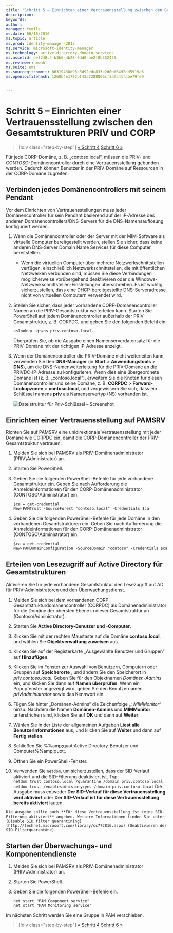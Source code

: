 ```yaml
---
title: "Schritt 5 – Einrichten einer Vertrauensstellung zwischen den Gesamtstrukturen PRIV und CORP | Microsoft Identity Manager"
description: 
keywords: 
author: 
manager: femila
ms.date: 06/16/2016
ms.topic: article
ms.prod: identity-manager-2015
ms.service: microsoft-identity-manager
ms.technology: active-directory-domain-services
ms.assetid: eef248c4-b3b6-4b28-9dd0-ae2f0b552425
ms.reviewer: mwahl
ms.suite: ems
ms.sourcegitcommit: 06319438d93d8d92edc833e2d0bf6492dd5919a6
ms.openlocfilehash: 1260b4e1792bf43a7288866cf3afa41fabe79fe9


---
```


# Schritt 5 – Einrichten einer Vertrauensstellung zwischen den Gesamtstrukturen PRIV und CORP

>[!div class="step-by-step"] [« Schritt 4](step-4-install-mim-components-on-pam-server.md)
[Schritt 6 »](step-6-transition-group-to-pam.md)


Für jede CORP-Domäne, z. B. „contoso.local“, müssen die PRIV- und CONTOSO-Domänencontroller durch eine Vertrauensstellung gebunden werden. Dadurch können Benutzer in der PRIV-Domäne auf Ressourcen in der CORP-Domäne zugreifen.

## Verbinden jedes Domänencontrollers mit seinem Pendant

Vor dem Einrichten von Vertrauensstellungen muss jeder Domänencontroller für sein Pendant basierend auf der IP-Adresse des anderen Domänencontrollers/DNS-Servers für die DNS-Namensauflösung konfiguriert werden.

1.  Wenn die Domänencontroller oder der Server mit der MIM-Software als virtuelle Computer bereitgestellt werden, stellen Sie sicher, dass keine anderen DNS-Server Domain Name Services für diese Computer bereitstellen.
    - Wenn die virtuellen Computer über mehrere Netzwerkschnittstellen verfügen, einschließlich Netzwerkschnittstellen, die mit öffentlichen Netzwerken verbunden sind, müssen Sie diese Verbindungen möglicherweise vorübergehend deaktivieren oder die Windows-Netzwerkschnittstellen-Einstellungen überschreiben. Es ist wichtig, sicherzustellen, dass eine DHCP-bereitgestellte DNS-Serveradresse nicht von virtuellen Computern verwendet wird.

2.  Stellen Sie sicher, dass jeder vorhandene CORP-Domänencontroller Namen an die PRIV-Gesamtstruktur weiterleiten kann. Starten Sie PowerShell auf jedem Domänencontroller außerhalb der PRIV-Gesamtstruktur, z. B. CORPDC, und geben Sie den folgenden Befehl ein:

    ```
    nslookup -qt=ns priv.contoso.local.
    ```
    Überprüfen Sie, ob die Ausgabe einen Namenserverdatensatz für die PRIV-Domäne mit der richtigen IP-Adresse anzeigt.

3.  Wenn der Domänencontroller die PRIV-Domäne nicht weiterleiten kann, verwenden Sie den **DNS-Manager** (in **Start** > **Anwendungstools** > **DNS**), um die DNS-Namenweiterleitung für die PRIV-Domäne an die PRIVDC-IP-Adresse zu konfigurieren. Wenn dies eine übergeordnete Domäne ist (z. B. „contoso.local“), erweitern Sie die Knoten für diesen Domänencontroller und seine Domäne, z. B. **CORPDC** > **Forward-Lookupzonen** > **contoso.local**, und vergewissern Sie sich, dass ein Schlüssel namens **priv** als Namenservertyp (NS) vorhanden ist.

    ![Dateistruktur für Priv-Schlüssel – Screenshot](./media/PAM_GS_DNS_Manager.png)

## Einrichten einer Vertrauensstellung auf PAMSRV

Richten Sie auf PAMSRV eine unidirektionale Vertrauensstellung mit jeder Domäne wie CORPDC ein, damit die CORP-Domänencontroller der PRIV-Gesamtstruktur vertrauen.

1. Melden Sie sich bei PAMSRV als PRIV-Domänenadministrator (PRIV\Administrator) an.

2.  Starten Sie PowerShell.

3.  Geben Sie die folgenden PowerShell-Befehle für jede vorhandene Gesamtstruktur ein. Geben Sie nach Aufforderung die Anmeldeinformationen für den CORP-Domänenadministrator (CONTOSO\Administrator) ein.

    ```
    $ca = get-credential
    New-PAMTrust -SourceForest "contoso.local" -Credentials $ca
    ```

4.  Geben Sie die folgenden PowerShell-Befehle für jede Domäne in den vorhandenen Gesamtstrukturen ein. Geben Sie nach Aufforderung die Anmeldeinformationen für den CORP-Domänenadministrator (CONTOSO\Administrator) ein.

    ```
    $ca = get-credential
    New-PAMDomainConfiguration -SourceDomain "contoso" -Credentials $ca
    ```

## Erteilen von Lesezugriff auf Active Directory für Gesamtstrukturen

Aktivieren Sie für jede vorhandene Gesamtstruktur den Lesezugriff auf AD für PRIV-Administratoren und den Überwachungsdienst.

1.  Melden Sie sich bei dem vorhandenen CORP-Gesamtstrukturdomänencontroller (CORPDC) als Domänenadministrator für die Domäne der obersten Ebene in dieser Gesamtstruktur an (Contoso\Administrator).  
2.  Starten Sie **Active Directory-Benutzer und -Computer**.  
3.  Klicken Sie mit der rechten Maustaste auf die Domäne **contoso.local**, und wählen Sie **Objektverwaltung zuweisen** aus.  
4.  Klicken Sie auf der Registerkarte „Ausgewählte Benutzer und Gruppen“ auf **Hinzufügen**.  
5.  Klicken Sie im Fenster zur Auswahl von Benutzern, Computern oder Gruppen auf **Speicherorte** , und ändern Sie den Speicherort in *priv.contoso.local*.  Geben Sie für den Objektnamen *Domänen-Admins* ein, und klicken Sie dann auf **Namen überprüfen**. Wenn ein Popupfenster angezeigt wird, geben Sie den Benutzernamen *priv\administrator* sowie das Kennwort ein.  
6.  Fügen Sie hinter „Domänen-Admins“ die Zeichenfolge „*; MIMMonitor*“ hinzu. Nachdem die Namen **Domänen-Admins** und **MIMMonitor** unterstrichen sind, klicken Sie auf **OK** und dann auf **Weiter**.  
7.  Wählen Sie in der Liste der allgemeinen Aufgaben **Liest alle Benutzerinformationen** aus, und klicken Sie auf **Weiter** und dann auf **Fertig stellen**.  
8.  Schließen Sie %%amp;quot;Active Directory-Benutzer und -Computer%%amp;quot;.

9.  Öffnen Sie ein PowerShell-Fenster.  
10.  Verwenden Sie `netdom`, um sicherzustellen, dass der SID-Verlauf aktiviert und die SID-Filterung deaktiviert ist. Typ:  
    ```
    netdom trust contoso.local /quarantine /domain priv.contoso.local
    netdom trust /enablesidhistory:yes /domain priv.contoso.local
    ```
    Die Ausgabe muss entweder **Der SID-Verlauf für diese Vertrauensstellung wird aktiviert** oder **Der SID-Verlauf ist für diese Vertrauensstellung bereits aktiviert** lauten.

    Die Ausgabe sollte auch **Für diese Vertrauensstellung ist keine SID-Filterung aktiviert** angeben. Weitere Informationen finden Sie unter [Disable SID filter quarantining](http://technet.microsoft.com/library/cc772816.aspx) (Deaktivieren der SID-Filterquarantäne).

## Starten der Überwachungs- und Komponentendienste

1.  Melden Sie sich bei PAMSRV als PRIV-Domänenadministrator (PRIV\Administrator) an.

2.  Starten Sie PowerShell.

3.  Geben Sie die folgenden PowerShell-Befehle ein.

    ```
    net start "PAM Component service"
    net start "PAM Monitoring service"
    ```

Im nächsten Schritt werden Sie eine Gruppe in PAM verschieben.

>[!div class="step-by-step"] [« Schritt 4](step-4-install-mim-components-on-pam-server.md)
[Schritt 6 »](step-6-transition-group-to-pam.md)



<!--HONumber=Jun16_HO3-->


